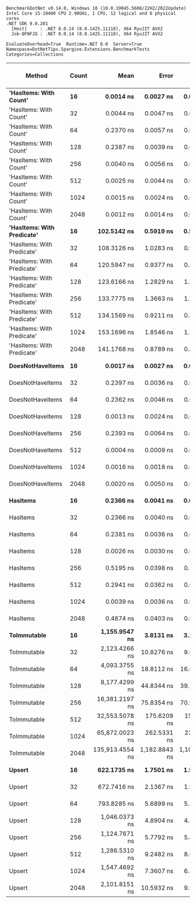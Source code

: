 ```

BenchmarkDotNet v0.14.0, Windows 10 (10.0.19045.5608/22H2/2022Update)
Intel Core i5-10400 CPU 2.90GHz, 1 CPU, 12 logical and 6 physical cores
.NET SDK 9.0.201
  [Host]     : .NET 8.0.14 (8.0.1425.11118), X64 RyuJIT AVX2
  Job-QFNFJQ : .NET 8.0.14 (8.0.1425.11118), X64 RyuJIT AVX2

EvaluateOverhead=True  Runtime=.NET 8.0  Server=True  
Namespace=DotNetTips.Spargine.Extensions.BenchmarkTests  Categories=Collections  

```
| Method                     | Count | Mean            | Error         | StdDev        | StdErr      | Median          | Min             | Q1              | Q3              | Max             | Op/s                | CI99.9% Margin | Iterations | Kurtosis | MValue | Skewness | Rank | LogicalGroup | Baseline | Exceptions | Gen0   | Completed Work Items | Lock Contentions | Code Size | Gen1   | Allocated |
|--------------------------- |------ |----------------:|--------------:|--------------:|------------:|----------------:|----------------:|----------------:|----------------:|----------------:|--------------------:|---------------:|-----------:|---------:|-------:|---------:|-----:|------------- |--------- |-----------:|-------:|---------------------:|-----------------:|----------:|-------:|----------:|
| **&#39;HasItems: With Count&#39;**     | **16**    |       **0.0014 ns** |     **0.0027 ns** |     **0.0025 ns** |   **0.0006 ns** |       **0.0000 ns** |       **0.0000 ns** |       **0.0000 ns** |       **0.0016 ns** |       **0.0086 ns** |   **692,349,540,472.0** |       **7.500 ns** |      **15.00** |    **4.895** |  **2.182** |   **1.6844** |    **1** | *****            | **No**       |          **-** |      **-** |                    **-** |                **-** |      **43 B** |      **-** |         **-** |
| &#39;HasItems: With Count&#39;     | 32    |       0.0044 ns |     0.0047 ns |     0.0039 ns |   0.0011 ns |       0.0039 ns |       0.0000 ns |       0.0012 ns |       0.0055 ns |       0.0140 ns |   229,626,010,666.5 |       6.499 ns |      13.00 |    3.375 |  2.286 |   1.0062 |    3 | *            | No       |          - |      - |                    - |                - |      43 B |      - |         - |
| &#39;HasItems: With Count&#39;     | 64    |       0.2370 ns |     0.0057 ns |     0.0053 ns |   0.0014 ns |       0.2353 ns |       0.2303 ns |       0.2333 ns |       0.2404 ns |       0.2501 ns |     4,218,985,725.7 |       7.499 ns |      15.00 |    2.975 |  2.000 |   0.7649 |    4 | *            | No       |          - |      - |                    - |                - |      43 B |      - |         - |
| &#39;HasItems: With Count&#39;     | 128   |       0.2387 ns |     0.0039 ns |     0.0034 ns |   0.0009 ns |       0.2389 ns |       0.2324 ns |       0.2363 ns |       0.2408 ns |       0.2459 ns |     4,189,879,141.6 |       7.000 ns |      14.00 |    2.422 |  2.000 |   0.1944 |    4 | *            | No       |          - |      - |                    - |                - |      43 B |      - |         - |
| &#39;HasItems: With Count&#39;     | 256   |       0.0040 ns |     0.0056 ns |     0.0052 ns |   0.0014 ns |       0.0001 ns |       0.0000 ns |       0.0000 ns |       0.0079 ns |       0.0154 ns |   250,742,247,228.1 |       7.499 ns |      15.00 |    2.101 |  2.000 |   0.8055 |    2 | *            | No       |          - |      - |                    - |                - |      43 B |      - |         - |
| &#39;HasItems: With Count&#39;     | 512   |       0.0025 ns |     0.0044 ns |     0.0041 ns |   0.0011 ns |       0.0000 ns |       0.0000 ns |       0.0000 ns |       0.0042 ns |       0.0142 ns |   401,132,890,345.6 |       7.499 ns |      15.00 |    4.844 |  2.600 |   1.6218 |    1 | *            | No       |          - |      - |                    - |                - |      43 B |      - |         - |
| &#39;HasItems: With Count&#39;     | 1024  |       0.0015 ns |     0.0024 ns |     0.0020 ns |   0.0006 ns |       0.0000 ns |       0.0000 ns |       0.0000 ns |       0.0032 ns |       0.0063 ns |   651,329,555,877.0 |       6.500 ns |      13.00 |    2.595 |  2.250 |   0.9047 |    1 | *            | No       |          - |      - |                    - |                - |      43 B |      - |         - |
| &#39;HasItems: With Count&#39;     | 2048  |       0.0012 ns |     0.0014 ns |     0.0013 ns |   0.0003 ns |       0.0009 ns |       0.0000 ns |       0.0000 ns |       0.0023 ns |       0.0034 ns |   809,419,955,847.0 |       7.000 ns |      14.00 |    1.411 |  2.000 |   0.3635 |    1 | *            | No       |          - |      - |                    - |                - |      43 B |      - |         - |
| **&#39;HasItems: With Predicate&#39;** | **16**    |     **102.5142 ns** |     **0.5919 ns** |     **0.5247 ns** |   **0.1402 ns** |     **102.6309 ns** |     **101.5448 ns** |     **102.1622 ns** |     **102.9486 ns** |     **103.3056 ns** |         **9,754,746.4** |       **6.930 ns** |      **14.00** |    **1.680** |  **2.000** |  **-0.2021** |    **7** | *****            | **No**       |          **-** | **0.0019** |                    **-** |                **-** |   **1,511 B** |      **-** |     **176 B** |
| &#39;HasItems: With Predicate&#39; | 32    |     108.3126 ns |     1.0283 ns |     0.9116 ns |   0.2436 ns |     108.1429 ns |     106.8425 ns |     107.7272 ns |     109.0920 ns |     110.0261 ns |         9,232,537.3 |       6.878 ns |      14.00 |    1.910 |  2.000 |   0.3375 |    8 | *            | No       |          - | 0.0020 |                    - |                - |   1,511 B |      - |     192 B |
| &#39;HasItems: With Predicate&#39; | 64    |     120.5947 ns |     0.9377 ns |     0.8771 ns |   0.2265 ns |     120.5816 ns |     119.0110 ns |     120.0419 ns |     121.2744 ns |     121.9144 ns |         8,292,237.9 |       7.387 ns |      15.00 |    1.779 |  2.000 |   0.0179 |    9 | *            | No       |          - | 0.0021 |                    - |                - |   1,510 B |      - |     208 B |
| &#39;HasItems: With Predicate&#39; | 128   |     123.6166 ns |     1.2829 ns |     1.2001 ns |   0.3099 ns |     123.5682 ns |     121.7992 ns |     122.6852 ns |     124.4895 ns |     125.9762 ns |         8,089,530.5 |       7.345 ns |      15.00 |    1.982 |  2.000 |   0.3450 |    9 | *            | No       |          - | 0.0024 |                    - |                - |   1,510 B |      - |     224 B |
| &#39;HasItems: With Predicate&#39; | 256   |     133.7775 ns |     1.3663 ns |     1.2781 ns |   0.3300 ns |     134.1552 ns |     131.4110 ns |     132.9538 ns |     134.3618 ns |     136.1590 ns |         7,475,096.0 |       7.335 ns |      15.00 |    2.278 |  2.000 |  -0.2785 |   10 | *            | No       |          - | 0.0024 |                    - |                - |   1,510 B |      - |     240 B |
| &#39;HasItems: With Predicate&#39; | 512   |     134.1569 ns |     0.9211 ns |     0.8165 ns |   0.2182 ns |     134.3374 ns |     132.4402 ns |     133.6075 ns |     134.6142 ns |     135.3534 ns |         7,453,959.4 |       6.891 ns |      14.00 |    2.279 |  2.000 |  -0.5185 |   10 | *            | No       |          - | 0.0026 |                    - |                - |   1,510 B |      - |     256 B |
| &#39;HasItems: With Predicate&#39; | 1024  |     153.1696 ns |     1.8546 ns |     1.7348 ns |   0.4479 ns |     152.9176 ns |     150.6862 ns |     151.9079 ns |     154.4218 ns |     156.4873 ns |         6,528,711.7 |       7.276 ns |      15.00 |    1.801 |  2.000 |   0.0832 |   12 | *            | No       |          - | 0.0029 |                    - |                - |   1,379 B |      - |     272 B |
| &#39;HasItems: With Predicate&#39; | 2048  |     141.1768 ns |     0.8789 ns |     0.8221 ns |   0.2123 ns |     141.7757 ns |     139.8300 ns |     140.4829 ns |     141.8785 ns |     141.9404 ns |         7,083,317.6 |       7.394 ns |      15.00 |    1.359 |  2.000 |  -0.4308 |   11 | *            | No       |          - | 0.0031 |                    - |                - |   1,511 B |      - |     288 B |
| **DoesNotHaveItems**           | **16**    |       **0.0017 ns** |     **0.0027 ns** |     **0.0024 ns** |   **0.0006 ns** |       **0.0006 ns** |       **0.0000 ns** |       **0.0000 ns** |       **0.0031 ns** |       **0.0077 ns** |   **577,107,684,180.6** |       **7.000 ns** |      **14.00** |    **3.230** |  **2.200** |   **1.1723** |    **1** | *****            | **No**       |          **-** |      **-** |                    **-** |                **-** |      **41 B** |      **-** |         **-** |
| DoesNotHaveItems           | 32    |       0.2397 ns |     0.0036 ns |     0.0030 ns |   0.0008 ns |       0.2405 ns |       0.2334 ns |       0.2379 ns |       0.2409 ns |       0.2454 ns |     4,172,430,833.7 |       6.500 ns |      13.00 |    2.673 |  2.000 |  -0.1821 |    4 | *            | No       |          - |      - |                    - |                - |      41 B |      - |         - |
| DoesNotHaveItems           | 64    |       0.2362 ns |     0.0046 ns |     0.0041 ns |   0.0011 ns |       0.2349 ns |       0.2313 ns |       0.2333 ns |       0.2388 ns |       0.2443 ns |     4,232,938,778.7 |       6.999 ns |      14.00 |    1.771 |  2.000 |   0.4841 |    4 | *            | No       |          - |      - |                    - |                - |      41 B |      - |         - |
| DoesNotHaveItems           | 128   |       0.0013 ns |     0.0024 ns |     0.0022 ns |   0.0006 ns |       0.0000 ns |       0.0000 ns |       0.0000 ns |       0.0015 ns |       0.0083 ns |   786,723,948,340.2 |       7.500 ns |      15.00 |    6.821 |  2.200 |   2.0920 |    1 | *            | No       |          - |      - |                    - |                - |      41 B |      - |         - |
| DoesNotHaveItems           | 256   |       0.2393 ns |     0.0064 ns |     0.0053 ns |   0.0015 ns |       0.2392 ns |       0.2317 ns |       0.2358 ns |       0.2422 ns |       0.2500 ns |     4,178,476,763.7 |       6.499 ns |      13.00 |    2.234 |  2.000 |   0.3773 |    4 | *            | No       |          - |      - |                    - |                - |      41 B |      - |         - |
| DoesNotHaveItems           | 512   |       0.0004 ns |     0.0009 ns |     0.0008 ns |   0.0002 ns |       0.0000 ns |       0.0000 ns |       0.0000 ns |       0.0001 ns |       0.0028 ns | 2,568,924,231,210.9 |       7.500 ns |      15.00 |    5.088 |  2.000 |   1.8145 |    1 | *            | No       |          - |      - |                    - |                - |      41 B |      - |         - |
| DoesNotHaveItems           | 1024  |       0.0016 ns |     0.0018 ns |     0.0016 ns |   0.0004 ns |       0.0013 ns |       0.0000 ns |       0.0000 ns |       0.0027 ns |       0.0056 ns |   626,073,924,806.4 |       7.500 ns |      15.00 |    2.753 |  2.222 |   0.8016 |    1 | *            | No       |          - |      - |                    - |                - |      41 B |      - |         - |
| DoesNotHaveItems           | 2048  |       0.0020 ns |     0.0050 ns |     0.0042 ns |   0.0012 ns |       0.0000 ns |       0.0000 ns |       0.0000 ns |       0.0000 ns |       0.0132 ns |   491,342,371,907.7 |       6.499 ns |      13.00 |    4.268 |  2.000 |   1.6085 |    1 | *            | No       |          - |      - |                    - |                - |      41 B |      - |         - |
| **HasItems**                   | **16**    |       **0.2366 ns** |     **0.0041 ns** |     **0.0036 ns** |   **0.0010 ns** |       **0.2367 ns** |       **0.2295 ns** |       **0.2342 ns** |       **0.2385 ns** |       **0.2443 ns** |     **4,227,091,082.9** |       **7.000 ns** |      **14.00** |    **2.747** |  **2.000** |   **0.1652** |    **4** | *****            | **No**       |          **-** |      **-** |                    **-** |                **-** |      **38 B** |      **-** |         **-** |
| HasItems                   | 32    |       0.2366 ns |     0.0040 ns |     0.0037 ns |   0.0010 ns |       0.2370 ns |       0.2296 ns |       0.2346 ns |       0.2382 ns |       0.2435 ns |     4,226,935,058.0 |       7.500 ns |      15.00 |    2.198 |  2.000 |  -0.0266 |    4 | *            | No       |          - |      - |                    - |                - |      38 B |      - |         - |
| HasItems                   | 64    |       0.2381 ns |     0.0036 ns |     0.0032 ns |   0.0008 ns |       0.2378 ns |       0.2339 ns |       0.2355 ns |       0.2392 ns |       0.2454 ns |     4,199,593,566.2 |       7.000 ns |      14.00 |    2.606 |  2.000 |   0.7010 |    4 | *            | No       |          - |      - |                    - |                - |      38 B |      - |         - |
| HasItems                   | 128   |       0.0026 ns |     0.0030 ns |     0.0028 ns |   0.0007 ns |       0.0016 ns |       0.0000 ns |       0.0001 ns |       0.0047 ns |       0.0080 ns |   385,854,987,135.1 |       7.500 ns |      15.00 |    1.760 |  2.000 |   0.5984 |    1 | *            | No       |          - |      - |                    - |                - |      38 B |      - |         - |
| HasItems                   | 256   |       0.5195 ns |     0.0398 ns |     0.1056 ns |   0.0117 ns |       0.5546 ns |       0.2361 ns |       0.5492 ns |       0.5648 ns |       0.5913 ns |     1,924,917,292.6 |      40.994 ns |      82.00 |    6.090 |  2.000 |  -2.2295 |    6 | *            | No       |          - |      - |                    - |                - |      38 B |      - |         - |
| HasItems                   | 512   |       0.2941 ns |     0.0362 ns |     0.0795 ns |   0.0104 ns |       0.2503 ns |       0.2218 ns |       0.2361 ns |       0.3389 ns |       0.5182 ns |     3,400,478,358.5 |      28.995 ns |      58.00 |    3.663 |  2.235 |   1.2828 |    4 | *            | No       |          - |      - |                    - |                - |      38 B |      - |         - |
| HasItems                   | 1024  |       0.0039 ns |     0.0036 ns |     0.0032 ns |   0.0009 ns |       0.0036 ns |       0.0000 ns |       0.0013 ns |       0.0065 ns |       0.0094 ns |   254,691,225,915.8 |       7.000 ns |      14.00 |    1.577 |  2.000 |   0.2339 |    2 | *            | No       |          - |      - |                    - |                - |      38 B |      - |         - |
| HasItems                   | 2048  |       0.4874 ns |     0.0403 ns |     0.0824 ns |   0.0115 ns |       0.5117 ns |       0.2301 ns |       0.5061 ns |       0.5182 ns |       0.5340 ns |     2,051,815,059.2 |      25.494 ns |      51.00 |    7.863 |  2.000 |  -2.5787 |    5 | *            | No       |          - |      - |                    - |                - |      38 B |      - |         - |
| **ToImmutable**                | **16**    |   **1,155.9547 ns** |     **3.8131 ns** |     **3.1841 ns** |   **0.8831 ns** |   **1,156.7719 ns** |   **1,150.1659 ns** |   **1,153.9227 ns** |   **1,157.3919 ns** |   **1,162.1319 ns** |           **865,085.8** |       **6.058 ns** |      **13.00** |    **2.262** |  **2.000** |  **-0.0080** |   **17** | *****            | **No**       |          **-** | **0.0286** |                    **-** |                **-** |     **970 B** |      **-** |    **2696 B** |
| ToImmutable                | 32    |   2,123.4266 ns |    10.8276 ns |     9.0415 ns |   2.5077 ns |   2,124.7034 ns |   2,105.1279 ns |   2,119.4506 ns |   2,128.2125 ns |   2,140.2143 ns |           470,936.9 |       5.246 ns |      13.00 |    2.538 |  2.000 |  -0.2724 |   20 | *            | No       |          - | 0.0496 |                    - |                - |     970 B |      - |    4792 B |
| ToImmutable                | 64    |   4,093.3755 ns |    18.8112 ns |    16.6756 ns |   4.4567 ns |   4,095.0939 ns |   4,059.3185 ns |   4,085.0929 ns |   4,103.3384 ns |   4,116.1484 ns |           244,297.2 |       4.772 ns |      14.00 |    2.147 |  2.000 |  -0.4214 |   21 | *            | No       |          - | 0.0916 |                    - |                - |     970 B |      - |    8936 B |
| ToImmutable                | 128   |   8,177.4299 ns |    44.8344 ns |    39.7445 ns |  10.6222 ns |   8,168.5730 ns |   8,119.1078 ns |   8,149.9504 ns |   8,205.6950 ns |   8,258.8509 ns |           122,287.8 |       1.689 ns |      14.00 |    2.090 |  2.000 |   0.4375 |   22 | *            | No       |          - | 0.1831 |                    - |                - |     970 B |      - |   17176 B |
| ToImmutable                | 256   |  16,381.2197 ns |    75.8354 ns |    70.9365 ns |  18.3157 ns |  16,355.7007 ns |  16,305.2917 ns |  16,327.2095 ns |  16,421.8155 ns |  16,513.2660 ns |            61,045.5 |      -1.658 ns |      15.00 |    1.905 |  2.000 |   0.6040 |   23 | *            | No       |          - | 0.3662 |                    - |                - |     970 B |      - |   33608 B |
| ToImmutable                | 512   |  32,553.5078 ns |   175.6209 ns |   155.6834 ns |  41.6081 ns |  32,544.0247 ns |  32,326.1749 ns |  32,443.3151 ns |  32,649.3546 ns |  32,905.5328 ns |            30,718.7 |     -13.804 ns |      14.00 |    2.519 |  2.000 |   0.5042 |   24 | *            | No       |          - | 0.6714 |                    - |                - |     970 B |      - |   66424 B |
| ToImmutable                | 1024  |  65,872.0023 ns |   262.5331 ns |   232.7288 ns |  62.1994 ns |  65,841.2659 ns |  65,426.7029 ns |  65,810.3516 ns |  66,011.5814 ns |  66,314.8621 ns |            15,181.0 |     -24.100 ns |      14.00 |    2.637 |  2.000 |  -0.2871 |   25 | *            | No       |          - | 1.3428 |                    - |                - |     970 B |      - |  132008 B |
| ToImmutable                | 2048  | 135,913.4554 ns | 1,182.8843 ns | 1,106.4707 ns | 285.6895 ns | 135,874.2920 ns | 133,581.8848 ns | 135,321.5820 ns | 136,666.6138 ns | 137,768.9453 ns |             7,357.6 |    -135.345 ns |      15.00 |    2.387 |  2.000 |  -0.1824 |   26 | *            | No       |          - | 2.6855 |                    - |                - |     970 B | 0.2441 |  263128 B |
| **Upsert**                     | **16**    |     **622.1735 ns** |     **1.7501 ns** |     **1.5514 ns** |   **0.4146 ns** |     **622.2224 ns** |     **619.9265 ns** |     **621.0239 ns** |     **622.8821 ns** |     **625.1604 ns** |         **1,607,268.8** |       **6.793 ns** |      **14.00** |    **2.096** |  **2.000** |   **0.2907** |   **13** | *****            | **No**       |          **-** |      **-** |                    **-** |                **-** |     **554 B** |      **-** |      **56 B** |
| Upsert                     | 32    |     672.7416 ns |     2.1367 ns |     1.9987 ns |   0.5161 ns |     672.8467 ns |     669.3129 ns |     671.6457 ns |     674.1265 ns |     675.6384 ns |         1,486,454.8 |       7.242 ns |      15.00 |    1.823 |  2.000 |  -0.4067 |   14 | *            | No       |          - |      - |                    - |                - |     554 B |      - |      56 B |
| Upsert                     | 64    |     793.8285 ns |     5.6899 ns |     5.3224 ns |   1.3742 ns |     792.1433 ns |     785.6378 ns |     789.5191 ns |     797.9629 ns |     802.8214 ns |         1,259,717.9 |       6.813 ns |      15.00 |    1.571 |  2.000 |   0.2227 |   15 | *            | No       |          - |      - |                    - |                - |     554 B |      - |      56 B |
| Upsert                     | 128   |   1,046.0373 ns |     4.8904 ns |     4.5745 ns |   1.1811 ns |   1,045.6138 ns |   1,038.8480 ns |   1,042.8761 ns |   1,048.5371 ns |   1,056.6682 ns |           955,988.8 |       6.909 ns |      15.00 |    2.725 |  2.000 |   0.6619 |   16 | *            | No       |          - |      - |                    - |                - |     554 B |      - |      56 B |
| Upsert                     | 256   |   1,124.7671 ns |     5.7792 ns |     5.4058 ns |   1.3958 ns |   1,123.6454 ns |   1,114.6130 ns |   1,121.0076 ns |   1,127.5375 ns |   1,134.6861 ns |           889,072.9 |       6.802 ns |      15.00 |    2.203 |  2.000 |   0.2298 |   17 | *            | No       |          - |      - |                    - |                - |     554 B |      - |      56 B |
| Upsert                     | 512   |   1,286.5310 ns |     9.2482 ns |     8.6508 ns |   2.2336 ns |   1,289.6544 ns |   1,269.3714 ns |   1,282.4984 ns |   1,292.3989 ns |   1,296.7009 ns |           777,284.0 |       6.383 ns |      15.00 |    2.087 |  2.000 |  -0.7916 |   18 | *            | No       |          - |      - |                    - |                - |     554 B |      - |      56 B |
| Upsert                     | 1024  |   1,547.4692 ns |     7.3607 ns |     6.8852 ns |   1.7778 ns |   1,544.9274 ns |   1,540.6593 ns |   1,541.6120 ns |   1,552.0590 ns |   1,563.3799 ns |           646,216.4 |       6.611 ns |      15.00 |    2.385 |  2.000 |   0.7381 |   19 | *            | No       |          - |      - |                    - |                - |     554 B |      - |      56 B |
| Upsert                     | 2048  |   2,101.8151 ns |    10.5932 ns |     9.9089 ns |   2.5585 ns |   2,102.3685 ns |   2,080.0301 ns |   2,098.2721 ns |   2,108.3771 ns |   2,114.9925 ns |           475,779.2 |       6.221 ns |      15.00 |    2.706 |  2.000 |  -0.7667 |   20 | *            | No       |          - |      - |                    - |                - |     554 B |      - |      56 B |
